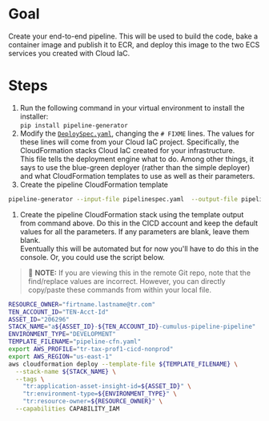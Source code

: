 # Goal
Create your end-to-end pipeline.  This will be used to build the code, bake a container image and publish it to ECR, and deploy this image to the two ECS services you created with Cloud IaC.  

# Steps
1. Run the following command in your virtual environment to install the installer:  
`pip install pipeline-generator`
1. Modify the [`DeploySpec.yaml`](DeploySpec.yaml), changing the `# FIXME` lines.  The values for these lines will come from your Cloud IaC project.  Specifically, the CloudFormation stacks Cloud IaC created for your infrastructure.  
This file tells the deployment engine what to do.  Among other things, it says to use the blue-green deployer (rather than the simple deployer) and what CloudFormation templates to use as well as their parameters.
1. Create the pipeline CloudFormation template  
```sh
pipeline-generator --input-file pipelinespec.yaml  --output-file pipeline-cfn.yaml
```

1. Create the pipeline CloudFormation stack using the template output from command above.  Do this in the CICD account and keep the default values for all the parameters.  If any parameters are blank, leave them blank.  
Eventually this will be automated but for now you'll have to do this in the console.  Or, you could use the script below.

  > :pushpin: **NOTE:** If you are viewing this in the remote Git repo, note that the find/replace values are incorrect.  However, you can directly copy/paste these commands from within your local file.
  ```sh
  RESOURCE_OWNER="firtname.lastname@tr.com"
  TEN_ACCOUNT_ID="TEN-Acct-Id"
  ASSET_ID="206296"
  STACK_NAME="a${ASSET_ID}-${TEN_ACCOUNT_ID}-cumulus-pipeline-pipeline"
  ENVIRONMENT_TYPE="DEVELOPMENT"
  TEMPLATE_FILENAME="pipeline-cfn.yaml"
  export AWS_PROFILE="tr-tax-prof1-cicd-nonprod"
  export AWS_REGION="us-east-1"
  aws cloudformation deploy --template-file ${TEMPLATE_FILENAME} \
    --stack-name ${STACK_NAME} \
    --tags \
      "tr:application-asset-insight-id=${ASSET_ID}" \
      "tr:environment-type=${ENVIRONMENT_TYPE}" \
      "tr:resource-owner=${RESOURCE_OWNER}" \
    --capabilities CAPABILITY_IAM
  ```
